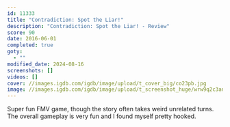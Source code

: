 ```yaml
---
id: 11333
title: "Contradiction: Spot the Liar!"
description: "Contradiction: Spot the Liar! - Review"
score: 90
date: 2016-06-01
completed: true
goty:
  - ""
modified_date: 2024-08-16
screenshots: []
videos: []
cover: //images.igdb.com/igdb/image/upload/t_cover_big/co23pb.jpg
image: //images.igdb.com/igdb/image/upload/t_screenshot_huge/wrw9q2c3an5fqx4c1aep.jpg
---
```

Super fun FMV game, though the story often takes weird unrelated turns. The overall gameplay is very fun and I found myself pretty hooked.